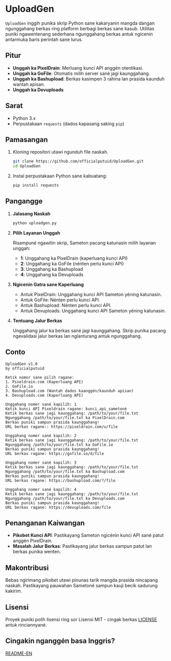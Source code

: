 # UploadGen

`UploadGen` inggih punika skrip Python sane kakaryanin mangda dangan ngunggahang berkas ring platform berbagi berkas sane kasub. Utilitas puniki ngawentenang sederhana ngunggahang berkas antuk ngicenin antarmuka baris perintah sane lurus.

## Pitur

- **Unggah ka PixelDrain**: Merluang kunci API anggén otentikasi.
- **Unggah ka GoFile**: Otomatis milih server sané jagi kaunggahang.
- **Unggah ka Bashupload**: Berkas kasimpen 3 rahina lan prasida kaunduh wantah apisan.
- **Unggah ka Devuploads**

## Sarat

- Python 3.x
- Perpustakaan `requests` (dados kapasang saking `pip`)

## Pamasangan

1. Kloning repositori utawi ngunduh file naskah.

   ```bash
   git clone https://github.com/officialputuid/UploadGen.git
   cd UploadGen
   ```

2. Instal perpustakaan Python sane kabuatang:

   ```bash
   pip install requests
   ```

## Pangangge

1. **Jalasang Naskah**

   ```bash
   python uploadgen.py
   ```

2. **Pilih Layanan Unggah**

   Risampuné ngawitin skrip, Sameton pacang katunasin milih layanan unggah:

   - **1**: Unggahang ka PixelDrain (kaperluang kunci API)
   - **2**: Unggahang ka GoFile (nénten perlu kunci API)
   - **3**: Unggahang ka Bashupload
   - **4**: Unggahang ka Devuploads

3. **Ngicenin Gatra sane Kaperluang**

   - Antuk PixelDrain: Unggahang kunci API Sameton yéning katunasin.
   - Antuk GoFile: Nénten perlu kunci API.
   - Antuk Bashupload: Nénten perlu kunci API.
   - Antuk Devuploads: Unggahang kunci API Sameton yéning katunasin.

4. **Tentuang Jalur Berkas**

   Unggahang jalur ka berkas sané jagi kaunggahang. Skrip punika pacang ngevalidasi jalur berkas lan nglanturang antuk ngunggahang.

## Conto

```
UploadGen v1.0
by officialputuid

Ketik nomor sane pilih ragane:
1. Pixeldrain.com (Kaperluang API)
2. GoFile.io
3. Bashupload.com (Wantah dados kaanggén/kaunduh apisan)
4. Devuploads.com (Kaperluang API)

Unggahang nomer sané kapilih: 1
Ketik kunci API Pixeldrain ragane: kunci_api_sametoné
Ketik berkas sane jagi kaunggahang: /path/to/your/file.txt
Ngunggahang /path/to/your/file.txt ka PixelDrain.com
Berkas puniki sampun prasida kaunggahang!
URL berkas ragane:: https://pixeldrain.com/u/file

Unggahang nomer sané kapilih: 2
Ketik berkas sane jagi kaunggahang: /path/to/your/file.txt
Ngunggahang /path/to/your/file.txt ka GoFile.io
Berkas puniki sampun prasida kaunggahang!
URL berkas ragane: https://gofile.io/d/file

Unggahang nomer sané kapilih: 3
Ketik berkas sane jagi kaunggahang: /path/to/your/file.txt
Ngunggahang /path/to/your/file.txt ka Bashupload.com
Berkas puniki sampun prasida kaunggahang!
URL berkas ragane: https://bashupload.com/?/file

Unggahang nomer sané kapilih: 4
Ketik berkas sane jagi kaunggahang: /path/to/your/file.txt
Ngunggahang /path/to/your/file.txt ka Devuploads.com
Berkas puniki sampun prasida kaunggahang!
URL berkas ragane: https://devuploads.com/file
```

## Penanganan Kaiwangan

- **Pikobet Kunci API**: Pastikayang Sameton ngicénin kunci API sané patut anggén PixelDrain.
- **Masalah Jalur Berkas**: Pastikayang jalur berkas sampun patut lan berkas punika wenten.

## Makontribusi

Bebas ngirimang pikobet utawi pinunas tarik mangda prasida nincapang naskah. Pastikayang pauwahan Sametoné sampun kauji becik sadurung kakirim.

## Lisensi

Proyek puniki polih lisensi ring sor Lisensi MIT - cingak berkas [LICENSE](LICENSE) antuk rinciannyané.

## Cingakin nganggén basa Inggris?

[README-EN](README-en.md)
